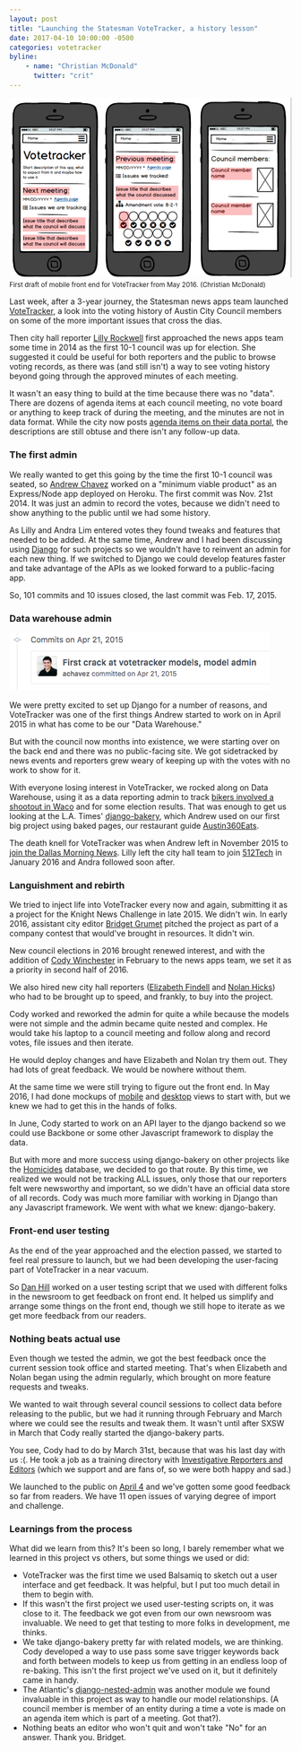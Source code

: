 ```yaml
---
layout: post
title: "Launching the Statesman VoteTracker, a history lesson"
date: 2017-04-10 10:00:00 -0500
categories: votetracker
byline:
    - name: "Christian McDonald"
      twitter: "crit"
---
```


![First draft VoteTracker on mobile](/assets/img/2017-04-13-votetracker-mock.png)
<small>First draft of mobile front end for VoteTracker from May 2016. (Christian McDonald)</small>

Last week, after a 3-year journey, the Statesman news apps team launched [VoteTracker](http://apps.statesman.com/votetracker/entities/austin-city-council/), a look into the voting history of Austin City Council members on some of the more important issues that cross the dias.

Then city hall reporter [Lilly Rockwell](https://twitter.com/LillyRockwell) first approached the news apps team some time in 2014 as the first 10-1 council was up for election. She suggested it could be useful for both reporters and the public to browse voting records, as there was (and still isn't) a way to see voting history beyond going through the approved minutes of each meeting.

It wasn't an easy thing to build at the time because there was no "data". There are dozens of agenda items at each council meeting, no vote board or anything to keep track of during the meeting, and the minutes are not in data format. While the city now posts [agenda items on their data portal](https://data.austintexas.gov/Government/Austin-City-Council-Agenda-Items/es7e-878h/data), the descriptions are still obtuse and there isn't any follow-up data. 

### The first admin

We really wanted to get this going by the time the first 10-1 council was seated, so [Andrew Chavez]() worked on a "minimum viable product" as an Express/Node app deployed on Heroku. The first commit was Nov. 21st 2014. It was just an admin to record the votes, because we didn't need to show anything to the public until we had some history.

As Lilly and Andra Lim entered votes they found tweaks and features that needed to be added. At the same time, Andrew and I had been discussing using [Django](https://www.djangoproject.com/) for such projects so we wouldn't have to reinvent an admin for each new thing. If we switched to Django we could develop features faster and take advantage of the APIs as we looked forward to a public-facing app.

So, 101 commits and 10 issues closed, the last commit was Feb. 17, 2015.

### Data warehouse admin

![First draft VoteTracker on mobile](/assets/img/2017-04-13-votetracker-django-first-commit.png)

We were pretty excited to set up Django for a number of reasons, and VoteTracker was one of the first things Andrew started to work on in April 2015 in what has come to be our "Data Warehouse."

But with the council now months into existence, we were starting over on the back end and there was no public-facing site. We got sidetracked by news events and reporters grew weary of keeping up with the votes with no work to show for it.

With everyone losing interest in VoteTracker, we rocked along on Data Warehouse, using it as a data reporting admin to track [bikers involved a shootout in Waco](http://www.statesman.com/news/local/waco-biker-gang-shootout-involved-bandidos-and-cossacks-sheriff-says/RZM3mj877eOg24z6rUf10L/) and for some election results. That was enough to get us looking at the L.A. Times' [django-bakery](https://github.com/datadesk/django-bakery), which Andrew used on our first big project using baked pages, our restaurant guide [Austin360Eats](http://apps.statesman.com/austin360/eats/).

The death knell for VoteTracker was when Andrew left in November 2015 to [join the Dallas Morning News](https://twitter.com/adchavez/status/667128135595388929). Lilly left the city hall team to join [512Tech](http://www.512tech.com/) in January 2016 and Andra followed soon after.

### Languishment and rebirth

We tried to inject life into VoteTracker every now and again, submitting it as a project for the Knight News Challenge in late 2015. We didn't win. In early 2016, assistant city editor [Bridget Grumet](https://twitter.com/bgrumet) pitched the project as part of a company contest that would've brought in resources. It didn't win.

New council elections in 2016 brought renewed interest, and with the addition of [Cody Winchester](https://twitter.com/cody_winchester/status/688049261666160640) in February to the news apps team, we set it as a priority in second half of 2016.

We also hired new city hall reporters ([Elizabeth Findell](https://twitter.com/efindell) and [Nolan Hicks](https://twitter.com/ndhapple)) who had to be brought up to speed, and frankly, to buy into the project.

Cody worked and reworked the admin for quite a while because the models were not simple and the admin became quite nested and complex. He would take his laptop to a council meeting and follow along and record votes, file issues and then iterate.

He would deploy changes and have Elizabeth and Nolan try them out. They had lots of great feedback. We would be nowhere without them.

At the same time we were still trying to figure out the front end. In May 2016, I had done mockups of [mobile](/assets/img/2017-04-13-Votetracker-mobile-01.pdf) and [desktop](/assets/img/2017-04-13-votetracker-mock.png) views to start with, but we knew we had to get this in the hands of folks.

In June, Cody started to work on an API layer to the django backend so we could use Backbone or some other Javascript framework to display the data.

But with more and more success using django-bakery on other projects like the [Homicides](http://apps.statesman.com/homicides/) database, we decided to go that route. By this time, we realized we would not be tracking ALL issues, only those that our reporters felt were newsworthy and important, so we didn't have an official data store of all records. Cody was much more familiar with working in Django than any Javascript framework. We went with what we knew: django-bakery.

### Front-end user testing

As the end of the year approached and the election passed, we started to feel real pressure to launch, but we had been developing the user-facing part of VoteTracker in a near vacuum.

So [Dan Hill](http://twitter.com/danhillreports) worked on a user testing script that we used with different folks in the newsroom to get feedback on front end. It helped us simplify and arrange some things on the front end, though we still hope to iterate as we get more feedback from our readers.

### Nothing beats actual use

Even though we tested the admin, we got the best feedback once the current session took office and started meeting. That's when Elizabeth and Nolan began using the admin regularly, which brought on more feature requests and tweaks.

We wanted to wait through several council sessions to collect data before releasing to the public, but we had it running through February and March where we could see the results and tweak them. It wasn't until after SXSW in March that Cody really started the django-bakery parts. 

You see, Cody had to do by March 31st, because that was his last day with us :(. He took a job as a training directory with [Investigative Reporters and Editors](http://ire.org) (which we support and are fans of, so we were both happy and sad.)

We launched to the public on [April 4](http://cityhall.blog.statesman.com/2017/04/04/introducing-votetracker-our-database-of-key-austin-city-council-votes/) and we've gotten some good feedback so far from readers. We have 11 open issues of varying degree of import and challenge.

### Learnings from the process

What did we learn from this? It's been so long, I barely remember what we learned in this project vs others, but some things we used or did:

- VoteTracker was the first time we used Balsamiq to sketch out a user interface and get feedback. It was helpful, but I put too much detail in them to begin with.
- If this wasn't the first project we used user-testing scripts on, it was close to it. The feedback we got even from our own newsroom was invaluable. We need to get that testing to more folks in development, me thinks.
- We take django-bakery pretty far with related models, we are thinking. Cody developed a way to use pass some save trigger keywords back and forth between models to keep us from getting in an endless loop of re-baking. This isn't the first project we've used on it, but it definitely came in handy.
- The Atlantic's [django-nested-admin](https://github.com/theatlantic/django-nested-admin) was another module we found invaluable in this project as way to handle our model relationships. (A council member is member of an entity during a time a vote is made on an agenda item which is part of a meeting. Got that?).
- Nothing beats an editor who won't quit and won't take "No" for an answer. Thank you. Bridget.

